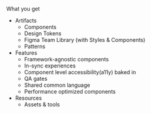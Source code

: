 <sbb-title level="1" class="page-title">What you get</sbb-title>

- Artifacts
  - Components
  - Design Tokens
  - Figma Team Library (with Styles & Components)
  - Patterns
- Features
  - Framework-agnostic components
  - In-sync experiences
  - Component level accessibility(a11y) baked in
  - QA gates
  - Shared common language
  - Performance optimized components
- Resources
  - Assets & tools
